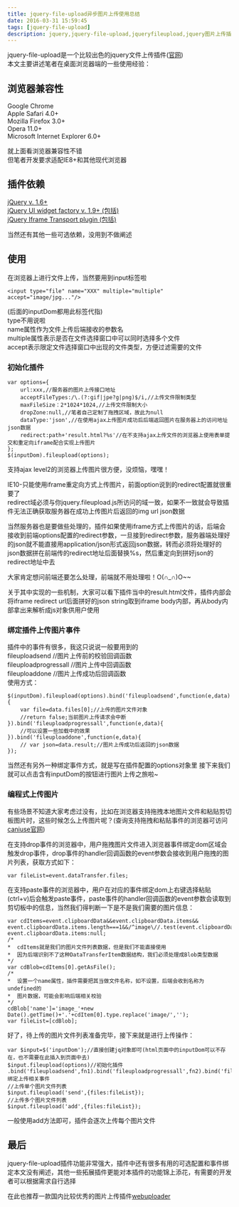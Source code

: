 ```yaml
---
title: jquery-file-upload异步图片上传使用总结
date: 2016-03-31 15:59:45
tags: [jquery-file-upload]
description: jquery,jquery-file-upload,jqueryfileupload,jquery图片上传插件,异步图片上传
---
```


jquery-file-upload是一个比较出色的jquery文件上传插件([官网][4])  
本文主要讲述笔者在桌面浏览器端的一些使用经验：  
<!-- more -->
## 浏览器兼容性  
Google Chrome  
Apple Safari 4.0+  
Mozilla Firefox 3.0+  
Opera 11.0+  
Microsoft Internet Explorer 6.0+  
  

就上面看浏览器兼容性不错  
但笔者开发要求适配IE8+和其他现代浏览器  

## 插件依赖  
[jQuery v. 1.6+][1]  
[jQuery UI widget factory v. 1.9+ (包括)][2]  
[jQuery Iframe Transport plugin (包括)][3]  
  
当然还有其他一些可选依赖，没用到不做阐述  
## 使用  
在浏览器上进行文件上传，当然要用到input标签啦  

    <input type="file" name="XXX" multiple="multiple" accept="image/jpg..."/>  
(后面的inputDom都用此标签代指)  
type不用说啦  
name属性作为文件上传后端接收的参数名  
multiple属性表示是否在文件选择窗口中可以同时选择多个文件  
accept表示限定文件选择窗口中出现的文件类型，方便过滤需要的文件  
### 初始化插件    
    var options={
		url:xxx,//服务器的图片上传接口地址
		acceptFileTypes:/\.(?:gif|jpe?g|png)$/i,//上传文件限制类型
		maxFileSize：2*1024*1024,//上传文件限制大小
		dropZone:null,//笔者自己定制了拖拽区域，故此为null
		dataType:'json',//在使用ajax上传图片成功后后端返回图片在服务器上的访问地址json数据  
		redirect:path+'result.html?%s'//在不支持ajax上传文件的浏览器上使用表单提交和重定向iframe配合实现上传图片
	};  
	$(inputDom).fileupload(options);

支持ajax level2的浏览器上传图片很方便，没烦恼，嘿嘿！

IE10-只能使用iframe重定向方式上传图片，前面option说到的redirect配置就很重要了  
redirect域必须与你jquery.fileupload.js所访问的域一致，如果不一致就会导致插件无法正确获取服务器在成功上传图片后返回的img url json数据  
  
当然服务器也是要做些处理的，插件如果使用iframe方式上传图片的话，后端会接收到前端options配置的redirect参数，一旦接到redirect参数，服务器端处理好的json就不能直接用application/json形式返回json数据，转而必须将处理好的json数据拼在前端传的redirect地址后面替换%s，然后重定向到拼好json的redirect地址中去  

大家肯定想问前端还要怎么处理，前端就不用处理啦！O(∩_∩)O~~  

关于其中实现的一些机制，大家可以看下插件当中的result.html文件，插件内部会将iframe redirect url后面拼好的json string取到iframe body内部，再从body内部拿出来解析成js对象供用户使用
### 绑定插件上传图片事件  
插件中的事件有很多，我这只说说一般要用到的  
  fileuploadsend  //图片上传前的校验回调函数  
  fileuploadprogressall  //图片上传中回调函数  
  fileuploaddone  //图片上传成功后回调函数  
使用方式：  

    $(inputDom).fileupload(options).bind('fileuploadsend',function(e,data){
		var file=data.files[0];//上传的图片文件对象
		//return false;当前图片上传请求会中断
	}).bind('fileuploadprogressall',function(e,data){
		//可以设置一些加载中的效果
	}).bind('fileuploaddone',function(e,data){
		// var json=data.result;//图片上传成功后返回的json数据
	});

当然还有另外一种绑定事件方式，就是写在插件配置的options对象里
接下来我们就可以点击含有inputDom的按钮进行图片上传之旅啦~
### 编程式上传图片  
有些场景不知道大家考虑过没有，比如在浏览器支持拖拽本地图片文件和粘贴剪切板图片时，这些时候怎么上传图片呢？(查询支持拖拽和粘贴事件的浏览器可访问[caniuse官网][5])  

在支持drop事件的浏览器中，用户拖拽图片文件进入浏览器事件绑定dom区域会触发drop事件，drop事件的handler回调函数的event参数会接收到用户拖拽的图片列表，获取方式如下：  

    var fileList=event.dataTransfer.files;  
  
在支持paste事件的浏览器中，用户在对应的事件绑定dom上右键选择粘贴(ctrl+v)后会触发paste事件，paste事件的handler回调函数的event参数会读取到剪切板中的信息，当然我们得判断一下是不是我们需要的图片信息：  

    var cdItems=event.clipboardData&&event.clipboardData.items&& event.clipboardData.items.length===1&&/^image\//.test(event.clipboardData.items[0].type)?event.clipboardData.items:null;  
	/*
	*  cdItems就是我们的图片文件列表数据，但是我们不能直接使用
	*  因为后端识别不了这种DataTransferItem数据结构，我们必须处理成Blob类型数据
	*/
	var cdBlob=cdItems[0].getAsFile();
	/*
	*  设置一个name属性，插件需要把其当做文件名称，如不设置，后端会收到名称为undefined的 
	*  图片数据，可能会影响后端相关校验
	*/  
	cdBlob['name']='image_'+new Date().getTime()+'.'+cdItem[0].type.replace('image/','');  
	var fileList=[cdBlob];

好了，待上传的图片文件列表准备完毕，接下来就是进行上传操作：  

	var $input=$('inputDom');//直接创建jq对象即可(html页面中的inputDom可以不存在，也不需要在此插入到页面中去)
    $input.fileupload(options)//初始化插件  
	.bind('fileuploadsend',fn1).bind('fileuploadprogressall',fn2).bind('fileuploaddone',fn3);//绑定上传相关事件
	//上传单个图片文件列表
	$input.fileupload('send',{files:fileList});
	//上传多个图片文件列表
	$input.fileupload('add',{files:fileList});

一般使用add方法即可，插件会逐次上传每个图片文件  
## 最后  
jquery-file-upload插件功能非常强大，插件中还有很多有用的可选配置和事件绑定本文没有阐述，其他一些拓展插件更能对本插件的功能锦上添花，有需要的开发者可以根据需求自行选择  

在此也推荐一款国内比较优秀的图片上传插件[webuploader][6]

[1]: http://jquery.com/
[2]: http://api.jqueryui.com/jQuery.widget/  
[3]: https://github.com/blueimp/jQuery-File-Upload/blob/master/js/jquery.iframe-transport.js  
[4]: https://github.com/blueimp/jQuery-File-Upload/wiki
[5]: http://caniuse.com
[6]: http://fex.baidu.com/webuploader/


  
